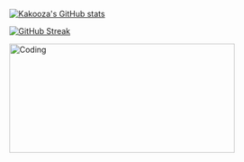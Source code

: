 
[![Kakooza's GitHub stats](https://github-readme-stats.vercel.app/api?username=kaksfrankie256)](https://github.com/anuraghazra/github-readme-stats)

<a href="https://git.io/streak-stats"><img src="https://github-readme-streak-stats.herokuapp.com?user=kaksfrankie256&theme=react&hide_border=true&border_radius=4.3&card_width=400" alt="GitHub Streak" /></a>

<img 
alt="Coding" width="400" height="195" src="https://res.cloudinary.com/practicaldev/image/fetch/s--WXI5d2Ru--/c_limit%2Cf_auto%2Cfl_progressive%2Cq_66%2Cw_800/https://media1.tenor.com/images/0c34272909ee2a4db5606a014082312b/tenor.gif%3Fitemid%3D15828752">

<!--
**kaksfrankie256/kaksfrankie256** is a ✨ _special_ ✨ repository because its `README.md` (this file) appears on your GitHub profile.
-->
